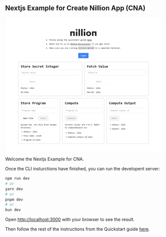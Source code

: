 ## Nextjs Example for Create Nillion App (CNA)


![Example Demo](https://github.com/Atunde-SS/secrete_addition/blob/main/public/nada_app.jpg)

Welcome the Nextjs Example for CNA.

Once the CLI insturctions have finished, you can run the developent server:

```bash
npm run dev
# or
yarn dev
# or
pnpm dev
# or
bun dev
```


Open [http://localhost:3000]( http://localhost:3000) with your browser to see the result.

Then follow the rest of the instructions from the Quickstart guide [here](https://github.com/NillionNetwork/awesome-nillion/issues/2).
